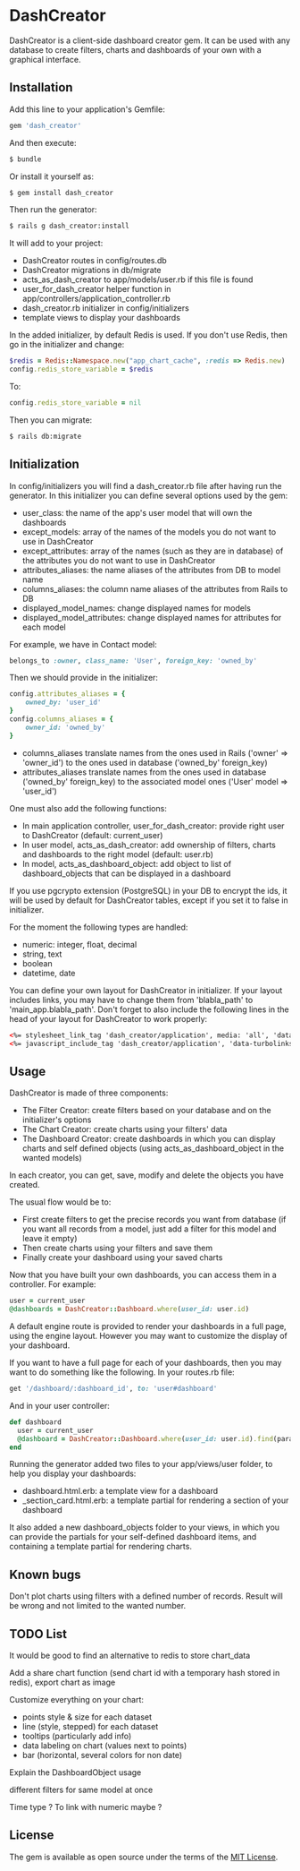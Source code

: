 # DashCreator
DashCreator is a client-side dashboard creator gem.
It can be used with any database to create filters, charts and dashboards of your own with a graphical interface.

## Installation
Add this line to your application's Gemfile:

```ruby
gem 'dash_creator'
```

And then execute:
```bash
$ bundle
```

Or install it yourself as:
```bash
$ gem install dash_creator
```

Then run the generator:
```bash
$ rails g dash_creator:install
```
It will add to your project:
  - DashCreator routes in config/routes.db
  - DashCreator migrations in db/migrate
  - acts_as_dash_creator to app/models/user.rb if this file is found
  - user_for_dash_creator helper function in app/controllers/application_controller.rb
  - dash_creator.rb initializer in config/initializers
  - template views to display your dashboards
  
In the added initializer, by default Redis is used.
If you don't use Redis, then go in the initializer and change:
```ruby
$redis = Redis::Namespace.new("app_chart_cache", :redis => Redis.new)
config.redis_store_variable = $redis
```

To:
```ruby
config.redis_store_variable = nil
```

Then you can migrate:
```bash
$ rails db:migrate
```

## Initialization

In config/initializers you will find a dash_creator.rb file after having run the generator.
In this initializer you can define several options used by the gem:
  - user_class: the name of the app's user model that will own the dashboards
  - except_models: array of the names of the models you do not want to use in DashCreator
  - except_attributes: array of the names (such as they are in database) of the attributes you do not want to use in DashCreator
  - attributes_aliases: the name aliases of the attributes from DB to model name
  - columns_aliases: the column name aliases of the attributes from Rails to DB
  - displayed_model_names: change displayed names for models
  - displayed_model_attributes: change displayed names for attributes for each model
  
For example, we have in Contact model:
```ruby
belongs_to :owner, class_name: 'User', foreign_key: 'owned_by'
```

Then we should provide in the initializer:
```ruby
config.attributes_aliases = {
    owned_by: 'user_id'
}
config.columns_aliases = {
    owner_id: 'owned_by'
}
```
- columns_aliases translate names from the ones used in Rails ('owner' => 'owner_id') to the ones used in database ('owned_by' foreign_key)
- attributes_aliases translate names from the ones used in database ('owned_by' foreign_key) to the associated model ones ('User' model => 'user_id')

One must also add the following functions:
  - In main application controller, user_for_dash_creator: provide right user to DashCreator (default: current_user)
  - In user model, acts_as_dash_creator: add ownership of filters, charts and dashboards to the right model (default: user.rb)
  - In model, acts_as_dashboard_object: add object to list of dashboard_objects that can be displayed in a dashboard

If you use pgcrypto extension (PostgreSQL) in your DB to encrypt the ids, it will be used by default for DashCreator tables, except if you set it to false in initializer.

For the moment the following types are handled:
- numeric: integer, float, decimal
- string, text
- boolean
- datetime, date

You can define your own layout for DashCreator in initializer.
If your layout includes links, you may have to change them from 'blabla_path' to 'main_app.blabla_path'.
Don't forget to also include the following lines in the head of your layout for DashCreator to work properly:
```html
<%= stylesheet_link_tag 'dash_creator/application', media: 'all', 'data-turbolinks-track': 'reload' %>
<%= javascript_include_tag 'dash_creator/application', 'data-turbolinks-track': 'reload' %>
```

## Usage

DashCreator is made of three components:
- The Filter Creator: create filters based on your database and on the initializer's options
- The Chart Creator: create charts using your filters' data
- The Dashboard Creator: create dashboards in which you can display charts and self defined objects (using acts_as_dashboard_object in the wanted models)

In each creator, you can get, save, modify and delete the objects you have created.

The usual flow would be to:
- First create filters to get the precise records you want from database (if you want all records from a model, just add a filter for this model and leave it empty)
- Then create charts using your filters and save them
- Finally create your dashboard using your saved charts

Now that you have built your own dashboards, you can access them in a controller. For example:
```ruby
user = current_user
@dashboards = DashCreator::Dashboard.where(user_id: user.id)
```
A default engine route is provided to render your dashboards in a full page, using the engine layout.
However you may want to customize the display of your dashboard.

If you want to have a full page for each of your dashboards, then you may want to do something like the following.
In your routes.rb file:
```ruby
get '/dashboard/:dashboard_id', to: 'user#dashboard'
```
And in your user controller:
```ruby
def dashboard
  user = current_user
  @dashboard = DashCreator::Dashboard.where(user_id: user.id).find(params[:dashboard_id])
end
```
Running the generator added two files to your app/views/user folder, to help you display your dashboards:
- dashboard.html.erb: a template view for a dashboard
- _section_card.html.erb: a template partial for rendering a section of your dashboard

It also added a new dashboard_objects folder to your views, in which you can provide the partials for your self-defined dashboard items, and containing a template partial for rendering charts.

## Known bugs
Don't plot charts using filters with a defined number of records.
Result will be wrong and not limited to the wanted number.

## TODO List
It would be good to find an alternative to redis to store chart_data

Add a share chart function (send chart id with a temporary hash stored in redis), export chart as image

Customize everything on your chart:
- points style & size for each dataset
- line (style, stepped) for each dataset
- tooltips (particularly add info)
- data labeling on chart (values next to points)
- bar (horizontal, several colors for non date)


Explain the DashboardObject usage

different filters for same model at once

Time type ? To link with numeric maybe ?

## License
The gem is available as open source under the terms of the [MIT License](http://opensource.org/licenses/MIT).